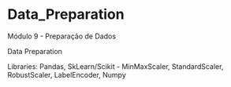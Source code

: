 # Data_Preparation
Módulo 9 - Preparação de Dados

Data Preparation

Libraries: Pandas, SkLearn/Scikit - MinMaxScaler, StandardScaler, RobustScaler, LabelEncoder, Numpy
